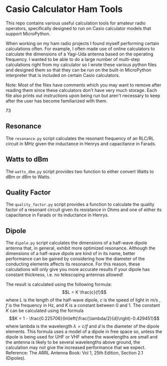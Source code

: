 # Casio Calculator Ham Tools

This repo contains various useful calculation tools for amateur radio operators, specifically designed to run on Casio calculator models that support MicroPython.

When working on my ham radio projects I found myself performing certain calculations often. For example, I often made use of online calculators to calculate the dimensions of a Yagi-Uda antenna based on the operating frequency. I wanted to be able to do a large number of multi-step calculations right from my calculator so I wrote these various python files and designed them so that they can be run on the built-in MicroPython interpreter that is included on certain Casio calculators. 

Note: Most of the files have comments which you may want to remove after reading them since these calculators don't have very much storage. Each file also prints out instructions upon being run but aren't necessary to keep after the user has become familiarized with them.

73

## Resonance
The `resonance.py` script calculates the resonant frequency of an RLC/RL circuit in MHz given the inductance in Henrys and capacitance in Farads.

## Watts to dBm
The `watts_dbm.py` script provides two function to either convert Watts to dBm or dBm to Watts.

## Quality Factor
The `quality_factor.py` script provides a function to calculate the quality factor of a resonant circuit given its resistance in Ohms and one of either its capacitance in Farads or its inductance in Henrys.

## Dipole
The `dipole.py` script calculates the dimensions of a half-wave dipole antenna that, in general, exhibit more optimized resonance. Although the dimensions of a half-wave dipole are kind of in its name, better performance can be gained by considering how the diameter of the conducting elements affects its resonance. For this reason, these calculations will only give you more accurate results if your dipole has constant thickness, i.e. no telescoping antennas allowed!

The result is calculated using the following formula:
$$L = K \frac{c}{f}$$
where $L$ is the length of the half-wave dipole, $c$ is the speed of light in m/s , $f$ is the frequency in Hz, and $K$ is a constant between 0 and 1. The constant $K$ can be calculated using the formula
$$K = 1 - \frac{0.225706}{ln\left(\frac{\lambda/2}{d}\right)-0.429451}$$
where lambda is the wavelength $\lambda = c/f$ and $d$ is the diameter of the dipole elements. This formula uses a model of a dipole in free space so, unless the dipole is being used for UHF or VHF where the wavelengths are small and the antenna is likely to be several wavelengths above ground, the calculation may not give the increased performance that we expect.
Reference: The ARRL Antenna Book: Vol 1, 25th Edition, Section 2.1 (Dipoles).
